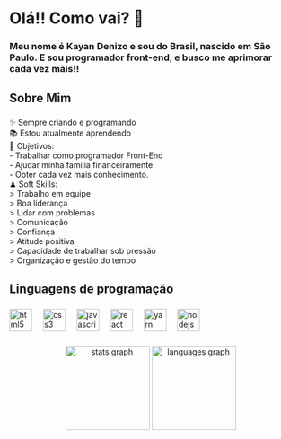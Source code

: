 <h1 align="left">Olá!! Como vai? 👋</h1>

###

<h3 align="left">Meu nome é Kayan Denizo e sou do Brasil, nascido em São Paulo. E sou programador front-end, e busco me aprimorar cada vez mais!!</h3>

###

<h2 align="left">Sobre Mim</h2>

###

<p align="left">✨ Sempre criando e programando<br>📚 Estou atualmente aprendendo<br>🎯 Objetivos:<br>- Trabalhar como programador Front-End<br>- Ajudar minha família financeiramente<br>- Obter cada vez mais conhecimento.<br>♟ Soft Skills:<br>> Trabalho em equipe<br>> Boa liderança<br>> Lidar com problemas<br>> Comunicação<br>> Confiança<br>> Atitude positiva<br>> Capacidade de trabalhar sob pressão<br>> Organização e gestão do tempo</p>

###

<h2 align="left">Linguagens de programação</h2>

###

<div align="left">
  <img src="https://cdn.jsdelivr.net/gh/devicons/devicon/icons/html5/html5-original.svg" height="40" alt="html5 logo"  />
  <img width="12" />
  <img src="https://cdn.jsdelivr.net/gh/devicons/devicon/icons/css3/css3-original.svg" height="40" alt="css3 logo"  />
  <img width="12" />
  <img src="https://cdn.jsdelivr.net/gh/devicons/devicon/icons/javascript/javascript-original.svg" height="40" alt="javascript logo"  />
  <img width="12" />
  <img src="https://cdn.jsdelivr.net/gh/devicons/devicon/icons/react/react-original.svg" height="40" alt="react logo"  />
  <img width="12" />
  <img src="https://cdn.jsdelivr.net/gh/devicons/devicon/icons/yarn/yarn-original.svg" height="40" alt="yarn logo"  />
  <img width="12" />
  <img src="https://cdn.jsdelivr.net/gh/devicons/devicon/icons/nodejs/nodejs-original.svg" height="40" alt="nodejs logo"  />
</div>

###


###

<div align="center">
  <img src="https://github-readme-stats.vercel.app/api?username=KayanDenizo&hide_title=false&hide_rank=false&show_icons=true&include_all_commits=true&count_private=true&disable_animations=false&theme=dracula&locale=en&hide_border=false&order=1" height="150" alt="stats graph"  />
  <img src="https://github-readme-stats.vercel.app/api/top-langs?username=KayanDenizo&locale=pt-br&hide_title=false&layout=compact&card_width=320&langs_count=5&theme=dracula&hide_border=false&order=2" height="150" alt="languages graph"  />
</div>

###

